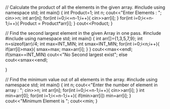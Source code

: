 // Calculate the product of all the elements in the given array.
#include <iostream>
using namespace std;
int main()
{
    int Product=1;
    int n;
    cout<<"Enter Elements : ";
    cin>>n;
    int arr[n];
    for(int i=0;i<=n-1;i++){
        cin>>arr[i];
    }
    for(int i=0;i<=n-1;i++){
        Product = Product*arr[i];
    }
    cout<<Product;
}


// Find the second largest element in the given Array in one pass.
#include <iostream>
#include <climits>
using namespace std;
int main()
{
    int arr[]={1,3,5,7,9};
    int n=sizeof(arr)/4;
    int max=INT_MIN;
    int smax=INT_MIN;
    for(int i=0;i<n;i++){
        if(arr[i]>max){
            smax=max;
            max=arr[i];
        }
    }
    cout<<max<<endl;
    if(smax==INT_MIN)
    cout<<"No Second largest exist";
    else cout<<smax<<endl;

}

// Find the minimum value out of all elements in the array.
#include<iostream>
using namespace std;
int main()
{
    int n;
    cout<<"Enter the number of element in array : ";
    cin>>n;
    int arr[n];
    for(int i=0;i<=n-1;i++){
        cin>>arr[i];
    }
    int min=arr[0];
    for(int i=1;i<=n-1;i++){
        if(min>arr[i]) min=arr[i];
    }
    cout<<"Minimum Element is ";
    cout<<min;
}

